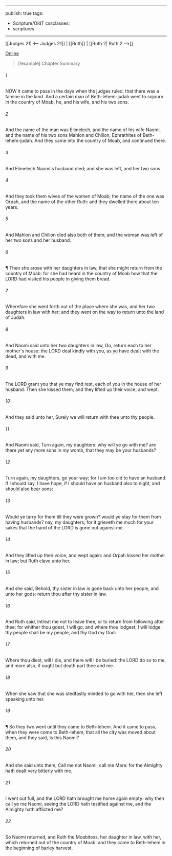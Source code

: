 

---
publish: true
tags:
  - Scripture/OldT
cssclasses:
  - scriptures
---
[[Judges 21| <-- Judges 21]] | [[Ruth]] | [[Ruth 2| Ruth 2 -->]]

[Online](https://churchofjesuschrist.org/study/scriptures/ot/ruth/1?lang=eng)

>[!example] Chapter Summary
>
###### 1
NOW it came to pass in the days when the judges ruled, that there was a famine in the land.  And a certain man of Beth-lehem-judah went to sojourn in the country of Moab, he, and his wife, and his two sons.
###### 2
And the name of the man was Elimelech, and the name of his wife Naomi, and the name of his two sons Mahlon and Chilion, Ephrathites of Beth-lehem-judah.  And they came into the country of Moab, and continued there.
###### 3
And Elimelech Naomi's husband died; and she was left, and her two sons.
###### 4
And they took them wives of the women of Moab; the name of the one was Orpah, and the name of the other Ruth: and they dwelled there about ten years.
###### 5
And Mahlon and Chilion died also both of them; and the woman was left of her two sons and her husband.
###### 6
¶ Then she arose with her daughters in law, that she might return from the country of Moab: for she had heard in the country of Moab how that the LORD had visited his people in giving them bread.
###### 7
Wherefore she went forth out of the place where she was, and her two daughters in law with her; and they went on the way to return unto the land of Judah.
###### 8
And Naomi said unto her two daughters in law, Go, return each to her mother's house: the LORD deal kindly with you, as ye have dealt with the dead, and with me.
###### 9
The LORD grant you that ye may find rest, each of you in the house of her husband.  Then she kissed them; and they lifted up their voice, and wept.
###### 10
And they said unto her, Surely we will return with thee unto thy people.
###### 11
And Naomi said, Turn again, my daughters: why will ye go with me?  are there yet any more sons in my womb, that they may be your husbands?
###### 12
Turn again, my daughters, go your way; for I am too old to have an husband.  If I should say, I have hope, if I should have an husband also to night, and should also bear sons;
###### 13
Would ye tarry for them till they were grown?  would ye stay for them from having husbands?  nay, my daughters; for it grieveth me much for your sakes that the hand of the LORD is gone out against me.
###### 14
And they lifted up their voice, and wept again: and Orpah kissed her mother in law; but Ruth clave unto her.
###### 15
And she said, Behold, thy sister in law is gone back unto her people, and unto her gods: return thou after thy sister in law.
###### 16
And Ruth said, Intreat me not to leave thee, or to return from following after thee: for whither thou goest, I will go; and where thou lodgest, I will lodge: thy people shall be my people, and thy God my God:
###### 17
Where thou diest, will I die, and there will I be buried: the LORD do so to me, and more also, if ought but death part thee and me.
###### 18
When she saw that she was stedfastly minded to go with her, then she left speaking unto her.
###### 19
¶ So they two went until they came to Beth-lehem.  And it came to pass, when they were come to Beth-lehem, that all the city was moved about them, and they said, Is this Naomi?
###### 20
And she said unto them, Call me not Naomi, call me Mara: for the Almighty hath dealt very bitterly with me.
###### 21
I went out full, and the LORD hath brought me home again empty: why then call ye me Naomi, seeing the LORD hath testified against me, and the Almighty hath afflicted me?
###### 22
So Naomi returned, and Ruth the Moabitess, her daughter in law, with her, which returned out of the country of Moab: and they came to Beth-lehem in the beginning of barley harvest.




